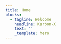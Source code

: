 ```yaml
---
title: Home
blocks:
  - tagline: Welcome
    headline: Karbon-X
    text: ''
    _template: hero
---
```


